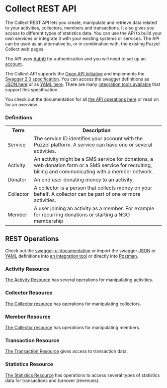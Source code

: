 # Collect REST API

The Collect REST API lets you create, manipulate and retrieve data related to your activities, collectors, members and transactions. It also gives you access to different types of statistics data. You can use the API to build your own services or integrate it with your existing systems or services. The API can be used as an alternative to, or in combination with, the existing Puzzel Collect web pages.

The API uses [Auth0](https://auth0.com/) for authentication and you will need to set up an [account](Authentication.md).

The Collect API supports the [Open API Initiative](https://openapis.org) and implements the [Swagger 2.0 specification](http://swagger.io/). You can access the swagger definitions as [JSON here](https://collectapi.intele.com/collect-api/rs/swagger.json) or as [YAML here](https://collectapi.intele.com/collect-api/rs/swagger.yaml). There are many [integration tools available](http://swagger.io/open-source-integrations/) that support this specification.

You check out the documentation for all [the API operations here](https://intelecom.github.io/Collect/swagger-ui) or read on for an overview.

### Definitions
<table>
<tr><th>Term</th><th>Description</th></tr>	
<tr><td>Service</td><td>The service ID identifies your account with the Puzzel platform. A service can have one or several activities.</td></tr>	
<tr><td>Activity</td><td>An activity might be a SMS service for donations, a web donation form or a SMS service for recruiting, billing and communicating with a member network.</td></tr>	
<tr><td>Donator</td><td>An end user donating money to an activity.</td></tr>	
<tr><td>Collector</td><td>A collector is a person that collects money on your behalf. A collector can be part of one or more activities.</td></tr>	
<tr><td>Member</td><td>A user joining an activity as a member. For example for recurring donations or starting a NGO membership</td></tr>
</table>


## REST Operations
Check out the [swagger-ui documentation](https://intelecom.github.io/Collect/swagger-ui) or import the swagger [JSON](https://collectapi.intele.com/collect-api/rs/swagger.json) or [YAML](https://collectapi.intele.com/collect-api/rs/swagger.yaml) definitions into [an integration tool](http://swagger.io/open-source-integrations/) or directly into [Postman](https://www.getpostman.com/).

### Activity Resource
[The Activity Resource](http://intelecom.github.io/Collect/swagger-ui/#/Activity) has several operations for manipulating activities.

### Collector Resource
[The Collector resource](http://intelecom.github.io/Collect/swagger-ui/#/Collector) has operations for manipulating collectors. 

### Member Resource
[The Collector resource](http://intelecom.github.io/Collect/swagger-ui/#/Member) has operations for manipulating members.

### Transaction Resource
[The Transaction Resource](http://intelecom.github.io/Collect/swagger-ui/#/Transaction) gives access to transaction data.

### Statistics Resource
[The Statistics Resource](http://intelecom.github.io/Collect/swagger-ui/#/Statistics) has operations to access several types of statistics data for transactions and turnover (revenues).
